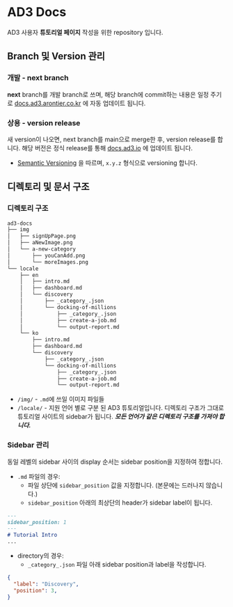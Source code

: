 # AD3 Docs

AD3 사용자 **튜토리얼 페이지** 작성을 위한 repository 입니다.


## Branch 및 Version 관리

### 개발 - next branch
**next** branch를 개발 branch로 쓰며, 해당 branch에 commit하는 내용은 일정 주기로 [docs.ad3.arontier.co.kr](http://docs.arontier.co.kr) 에 자동 업데이트 됩니다.

### 상용 - version release
새 version이 나오면, next branch를 main으로 merge한 후, version release를 합니다. 해당 버전은 정식 release를 통해 [docs.ad3.io](https://docs.ad3.io) 에 업데이트 됩니다.
- [Semantic Versioning](https://semver.org/) 을 따르며, `x.y.z` 형식으로 versioning 합니다.

## 디렉토리 및 문서 구조

### 디렉토리 구조

```bash
ad3-docs
├── img
│   ├── signUpPage.png
│   ├── aNewImage.png
│   └── a-new-category
│       ├── youCanAdd.png
│       └── moreImages.png
└── locale
    ├── en
    │   ├── intro.md
    │   ├── dashboard.md
    │   └── discovery
    │       ├── _category_.json
    │       └── docking-of-millions
    │           ├── _category_.json
    │           ├── create-a-job.md
    │           └── output-report.md
    └── ko
        ├── intro.md
        ├── dashboard.md
        └── discovery
            ├── _category_.json
            └── docking-of-millions
                ├── _category_.json
                ├── create-a-job.md
                └── output-report.md
```
- `/img/` - `.md`에 쓰일 이미지 파일들
- `/locale/` - 지원 언어 별로 구분 된 AD3 튜토리얼입니다. 디렉토리 구조가 그대로 튜토리얼 사이트의 sidebar가 됩니다. **_모든 언어가 같은 디렉토리 구조를 가져야 합니다._**


### Sidebar 관리

동일 레벨의 sidebar 사이의 display 순서는 sidebar position을 지정하여 정합니다.

- `.md` 파일의 경우:
  - 파일 상단에 `sidebar_position` 값을 지정합니다. (본문에는 드러나지 않습니다.)
  - `sidebar_position` 아래의 최상단의 header가 sidebar label이 됩니다.
```md
---
sidebar_position: 1
---
# Tutorial Intro
...
```

- directory의 경우:
  - `_category_.json` 파일 아래 sidebar position과 label을 작성합니다.
```json
{
  "label": "Discovery",
  "position": 3,
}
```

